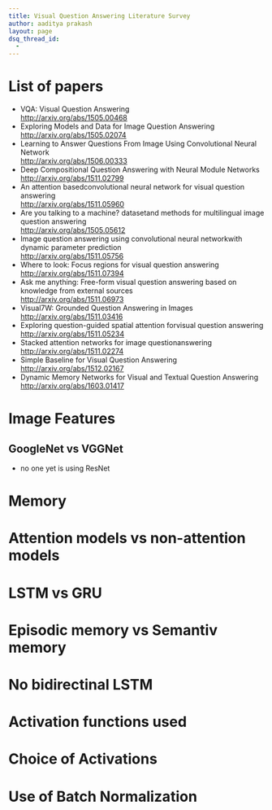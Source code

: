 ```yaml
---
title: Visual Question Answering Literature Survey
author: aaditya prakash
layout: page
dsq_thread_id:
  - 
---
```


# List of papers


* VQA: Visual Question Answering <br /><http://arxiv.org/abs/1505.00468>
* Exploring Models and Data for Image Question Answering <br /><http://arxiv.org/abs/1505.02074>
* Learning to Answer Questions From Image Using Convolutional Neural Network <br /><http://arxiv.org/abs/1506.00333>
* Deep Compositional Question Answering with Neural Module Networks <br /><http://arxiv.org/abs/1511.02799>
* An attention basedconvolutional neural network for visual question answering <br /><http://arxiv.org/abs/1511.05960>
* Are you talking to a machine? datasetand methods for multilingual image question answering <br /><http://arxiv.org/abs/1505.05612>
* Image question answering using convolutional neural networkwith dynamic parameter prediction <br /><http://arxiv.org/abs/1511.05756>
* Where to look: Focus regions for visual question answering <br /><http://arxiv.org/abs/1511.07394>
* Ask me anything: Free-form visual question answering based on knowledge from external sources <br /><http://arxiv.org/abs/1511.06973>
* Visual7W: Grounded Question Answering in Images <http://arxiv.org/abs/1511.03416>
* Exploring question-guided spatial attention forvisual question answering <br /><http://arxiv.org/abs/1511.05234>
* Stacked attention networks for image questionanswering <br /><http://arxiv.org/abs/1511.02274>
* Simple Baseline for Visual Question Answering <br /><http://arxiv.org/abs/1512.02167>
* Dynamic Memory Networks for Visual and Textual Question Answering <br /><http://arxiv.org/abs/1603.01417>

# Image Features

## GoogleNet vs VGGNet
 * no one yet is using ResNet

# Memory

# Attention models vs non-attention models

# LSTM vs GRU

# Episodic memory vs Semantiv memory


# No bidirectinal LSTM


# Activation functions used


# Choice of Activations


# Use of Batch Normalization


